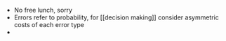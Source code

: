 - No free lunch, sorry
- Errors refer to probability, for [[decision making]] consider asymmetric costs of each error type
-
